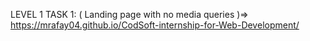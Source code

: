 LEVEL 1 TASK 1:
( Landing page with no media queries )=> https://mrafay04.github.io/CodSoft-internship-for-Web-Development/
